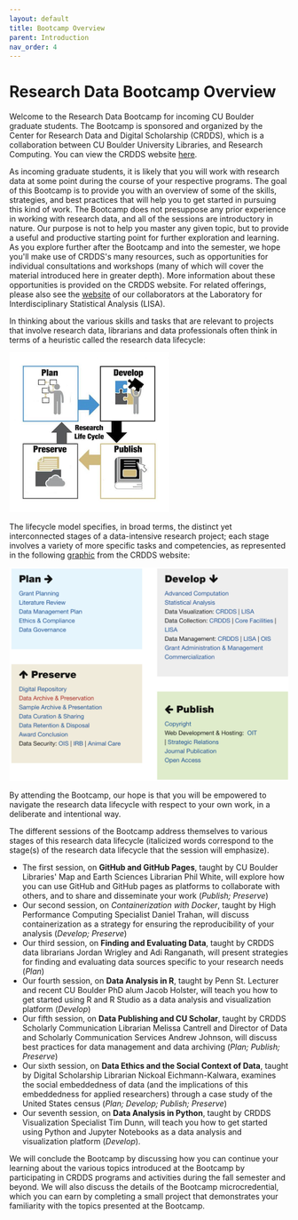 ```yaml
---
layout: default
title: Bootcamp Overview
parent: Introduction
nav_order: 4
---
```

# Research Data Bootcamp Overview

Welcome to the Research Data Bootcamp for incoming CU Boulder graduate students. The Bootcamp is sponsored and organized by the Center for Research Data and Digital Scholarship (CRDDS), which is a collaboration between CU Boulder University Libraries, and Research Computing. You can view the CRDDS website [here](https://www.colorado.edu/crdds/).

As incoming graduate students, it is likely that you will work with research data at some point during the course of your respective programs. The goal of this Bootcamp is to provide you with an overview of some of the skills, strategies, and best practices that will help you to get started in pursuing this kind of work. The Bootcamp does not presuppose any prior experience in working with research data, and all of the sessions are introductory in nature. Our purpose is not to help you master any given topic, but to provide a useful and productive starting point for further exploration and learning. As you explore further after the Bootcamp and into the semester, we hope you'll make use of CRDDS's many resources, such as opportunities for individual consultations and workshops (many of which will cover the material introduced here in greater depth). More information about these opportunities is provided on the CRDDS website. For related offerings, please also see the [website](https://www.colorado.edu/lab/lisa/) of our collaborators at the Laboratory for Interdisciplinary Statistical Analysis (LISA).

In thinking about the various skills and tasks that are relevant to projects that involve research data, librarians and data professionals often think in terms of a heuristic called the research data lifecycle:

![Research Lifecycle](research_lifecycle.png)

The lifecycle model specifies, in broad terms, the distinct yet interconnected stages of a data-intensive research project; each stage involves a variety of more specific tasks and competencies, as represented in the following [graphic](https://www.colorado.edu/crdds/what-we-do/research-lifecycle) from the CRDDS website:

![Research Lifecycle Tasks](research_lifecycle_tasks.png)

By attending the Bootcamp, our hope is that you will be empowered to navigate the research data lifecycle with respect to your own work, in a deliberate and intentional way.

The different sessions of the Bootcamp address themselves to various stages of this research data lifecycle (italicized words correspond to the stage(s) of the research data lifecycle that the session will emphasize).

* The first session, on **GitHub and GitHub Pages**, taught by CU Boulder Libraries' Map and Earth Sciences Librarian Phil White, will explore how you can use GitHub and GitHub pages as platforms to collaborate with others, and to share and disseminate your work (*Publish; Preserve*)
* Our second session, on *Containerization with Docker*, taught by High Performance Computing Specialist Daniel Trahan, will discuss containerization as a strategy for ensuring the reproducibility of your analysis (*Develop; Preserve*)
* Our third session, on **Finding and Evaluating Data**, taught by CRDDS data librarians Jordan Wrigley and Adi Ranganath, will present strategies for finding and evaluating data sources specific to your research needs (*Plan*)
* Our fourth session, on **Data Analysis in R**, taught by Penn St. Lecturer and recent CU Boulder PhD alum Jacob Holster, will teach you how to get started using R and R Studio as a data analysis and visualization platform (*Develop*)
* Our fifth session, on **Data Publishing and CU Scholar**, taught by CRDDS Scholarly Communication Librarian Melissa Cantrell and Director of Data and Scholarly Communication Services Andrew Johnson, will discuss best practices for data management and data archiving (*Plan; Publish; Preserve*)
* Our sixth session, on **Data Ethics and the Social Context of Data**, taught by Digital Scholarship Librarian Nickoal Eichmann-Kalwara, examines the social embeddedness of data (and the implications of this embeddedness for applied researchers) through a case study of the United States census (*Plan; Develop; Publish; Preserve*)
* Our seventh session, on **Data Analysis in Python**, taught by CRDDS Visualization Specialist Tim Dunn, will teach you how to get started using Python and Jupyter Notebooks as a data analysis and visualization platform (*Develop*).

We will conclude the Bootcamp by discussing how you can continue your learning about the various topics introduced at the Bootcamp by participating in CRDDS programs and activities during the fall semester and beyond. We will also discuss the details of the Bootcamp microcredential, which you can earn by completing a small project that demonstrates your familiarity with the topics presented at the Bootcamp.
